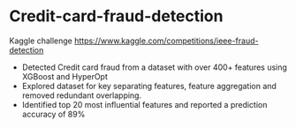# Credit-card-fraud-detection
Kaggle challenge https://www.kaggle.com/competitions/ieee-fraud-detection


- Detected Credit card fraud from a dataset with over 400+ features using XGBoost and HyperOpt
- Explored dataset for key separating features, feature aggregation and removed redundant overlapping.
- Identified top 20 most influential features and reported a prediction accuracy of 89%
